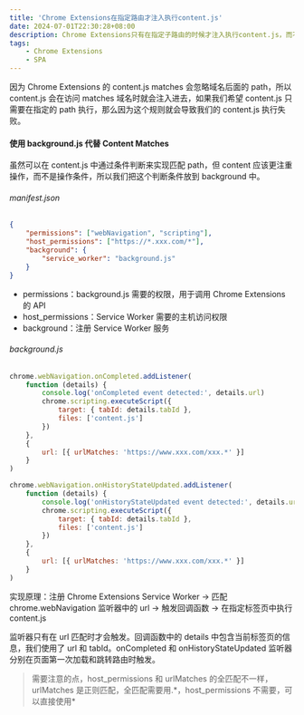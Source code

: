 ```yaml
---
title: 'Chrome Extensions在指定路由才注入执行content.js'
date: 2024-07-01T22:30:28+08:00
description: Chrome Extensions只有在指定子路由的时候才注入执行content.js，而不是在访问matches域名时注入执行
tags:
    - Chrome Extensions
    - SPA
---
```


因为 Chrome Extensions 的 content.js matches 会忽略域名后面的 path，所以 content.js 会在访问 matches 域名时就会注入进去，如果我们希望 content.js 只需要在指定的 path 执行，那么因为这个规则就会导致我们的 content.js 执行失败。

#### 使用 background.js 代替 Content Matches

虽然可以在 content.js 中通过条件判断来实现匹配 path，但 content 应该更注重操作，而不是操作条件，所以我们把这个判断条件放到 background 中。

###### manifest.json

```json
{
    "permissions": ["webNavigation", "scripting"],
    "host_permissions": ["https://*.xxx.com/*"],
    "background": {
        "service_worker": "background.js"
    }
}
```

-   permissions：background.js 需要的权限，用于调用 Chrome Extensions 的 API
-   host_permissions：Service Worker 需要的主机访问权限
-   background：注册 Service Worker 服务

###### background.js

```javascript
chrome.webNavigation.onCompleted.addListener(
    function (details) {
        console.log('onCompleted event detected:', details.url)
        chrome.scripting.executeScript({
            target: { tabId: details.tabId },
            files: ['content.js']
        })
    },
    {
        url: [{ urlMatches: 'https://www.xxx.com/xxx.*' }]
    }
)

chrome.webNavigation.onHistoryStateUpdated.addListener(
    function (details) {
        console.log('onHistoryStateUpdated event detected:', details.url)
        chrome.scripting.executeScript({
            target: { tabId: details.tabId },
            files: ['content.js']
        })
    },
    {
        url: [{ urlMatches: 'https://www.xxx.com/xxx.*' }]
    }
)
```

实现原理：注册 Chrome Extensions Service Worker → 匹配 chrome.webNavigation 监听器中的 url → 触发回调函数 → 在指定标签页中执行 content.js

监听器只有在 url 匹配时才会触发。回调函数中的 details 中包含当前标签页的信息，我们使用了 url 和 tabId。onCompleted 和 onHistoryStateUpdated 监听器分别在页面第一次加载和跳转路由时触发。

> 需要注意的点，host_permissions 和 urlMatches 的全匹配不一样，urlMatches 是正则匹配，全匹配需要用.\*，host_permissions 不需要，可以直接使用\*
